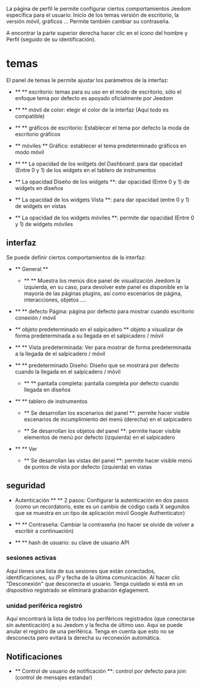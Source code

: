 La página de perfil le permite configurar ciertos comportamientos
Jeedom específica para el usuario: Inicio de los temas
versión de escritorio, la versión móvil, gráficos ... Permite
también cambiar su contraseña.

A encontrar la parte superior derecha hacer clic en el icono del hombre
y Perfil (seguido de su identificación).

temas
======

El panel de temas le permite ajustar los parámetros de la interfaz:

-   ** ** escritorio: temas para su uso en el modo de escritorio, sólo el enfoque
    tema por defecto es apoyado oficialmente por Jeedom

-   ** ** móvil de color: elegir el color de la interfaz
    (Aquí todo es compatible)

-   ** ** gráficos de escritorio: Establecer el tema por defecto
    la moda de escritorio gráficos

-   ** móviles ** Gráfico: establecer el tema predeterminado
    gráficos en modo móvil

-   ** ** La opacidad de los widgets del Dashboard: para dar opacidad
    (Entre 0 y 1) de los widgets en el tablero de instrumentos

-   ** La opacidad Diseño de los widgets **: dar opacidad
    (Entre 0 y 1) de widgets en diseños

-   ** La opacidad de los widgets Vista **: para dar opacidad (entre
    0 y 1) de widgets en vistas

-   ** La opacidad de los widgets móviles **: permite dar opacidad
    (Entre 0 y 1) de widgets móviles

interfaz
---------

Se puede definir ciertos comportamientos de la interfaz:

-   ** General **

    -   ** ** Muestra los menús dice panel de visualización Jeedom
        la izquierda, en su caso, para devolver este panel es
        disponible en la mayoría de las páginas plugins, así como
        escenarios de página, interacciones, objetos ....

-   ** ** defecto Página: página por defecto para mostrar cuando
    escritorio conexión / móvil

-   ** objeto predeterminado en el salpicadero ** objeto a visualizar de forma predeterminada
    a su llegada en el salpicadero / móvil

-   ** ** Vista predeterminada: Ver para mostrar de forma predeterminada a la llegada de
    el salpicadero / móvil

-   ** ** predeterminado Diseño: Diseño que se mostrará por defecto cuando
    la llegada en el salpicadero / móvil

    -   ** ** pantalla completa: pantalla completa por defecto cuando
        llegada en diseños

-   ** ** tablero de instrumentos

    -   ** Se desarrollan los escenarios del panel **: permite hacer visible
        escenarios de incumplimiento del menú (derecha) en el salpicadero

    -   ** Se desarrollan los objetos del panel **: permite hacer visible
        elementos de menú por defecto (izquierda) en el salpicadero

-   ** ** Ver

    -   ** Se desarrollan las vistas del panel **: permite hacer visible
        menú de puntos de vista por defecto (izquierda) en vistas

seguridad
--------

-   Autenticación ** ** 2 pasos: Configurar
    la autenticación en dos pasos (como un recordatorio, este es un cambio de código
    cada X segundos que se muestra en un tipo de aplicación móvil
    Google Authenticator)

-   ** ** Contraseña: Cambiar la contraseña (no hacer
    se olvide de volver a escribir a continuación)

-   ** ** hash de usuario: su clave de usuario API

### sesiones activas

Aquí tienes una lista de sus sesiones que están conectados, identificaciones,
su IP y fecha de la última comunicación. Al hacer clic
"Desconexión" que desconecta el usuario. Tenga cuidado si está en
un dispositivo registrado se eliminará grabación églagement.

### unidad periférica registró

Aquí encontrará la lista de todos los periféricos registrados (que
conectarse sin autenticación) a su Jeedom y la fecha de
último uso. Aquí se puede anular el registro de una
periférica. Tenga en cuenta que esto no se desconecta pero evitará la derecha
su reconexión automática.

Notificaciones
-------------

-   ** Control de usuario de notificación **: control por defecto para
    join (control de mensajes estándar)


